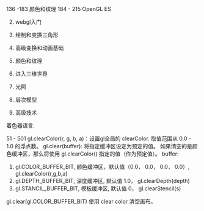 136 -183 颜色和纹理
184 - 215 OpenGL ES



2. webgl入门
3. 绘制和变换三角形
4. 高级变换和动画基础
5. 颜色和纹理

7. 进入三维世界
8. 光照
9. 层次模型
10. 高级技术

着色器语言.

51 - 501
gl.clearColor(r, g, b, a)：设置gl全局的 clearColor.
取值范围从 0.0 - 1.0 的浮点数。
gl.clear(buffer):
将指定缓冲区设定为预定的值。
如果清空的是颜色缓冲区，那么将使用 gl.clearColor() 指定的值（作为预定值）。
buffer:
1. gl.COLOR_BUFFER_BIT, 颜色缓冲区，默认值（0.0， 0.0， 0.0， 0.0）, gl.clearColor(r,g,b,a)
2. gl.DEPTH_BUFFER_BIT, 深度缓冲区, 默认值 1.0， gl.clearDepth(depth)
3. gl.STANCIL_BUFFER_BIT, 模板缓冲区, 默认值 0， gl.clearStencil(s) 

gl.clear(gl.COLOR_BUFFER_BIT) 使用 clear color 清空画布。


